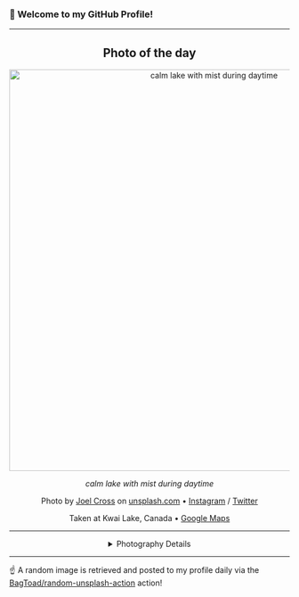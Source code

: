 ### 👋 Welcome to my GitHub Profile!

----
<div align="center">

## Photo of the day
  
  <a href="https://unsplash.com/photos/calm-lake-with-mist-during-daytime--zZ60jFNKWI"><img width="720" src="https://images.unsplash.com/photo-1506385131333-6cd291d2501a?crop=entropy&cs=tinysrgb&fit=max&fm=jpg&ixid=M3w1OTQ0OTd8MHwxfHJhbmRvbXx8fHx8fHx8fDE3MjIzMTk2OTd8&ixlib=rb-4.0.3&q=80&w=1080" alt="calm lake with mist during daytime"></a>
  
  <em>calm lake with mist during daytime</em>
  
  <em></em>

  Photo by [Joel Cross](null) on [unsplash.com](https://unsplash.com/) • [Instagram](https://instagram.com/joel.cross) / [Twitter](https://twitter.com/joeIcross)
  
  Taken at Kwai Lake, Canada • [Google Maps](https://www.google.com/maps/search/?api=1&query=49.6973489,-125.3374423)
  
  ---
  
<details>
<summary>Photography Details</summary>
  
| Parameter     | Value |
| ------------- | ----- |
| Camera Model  | NIKON D5200 |
| Exposure Time | 1/500 |
| Aperture      | 3.5 |
| Focal Length  | 18.0 |
| ISO           | 400 |
| Location      | Kwai Lake, Canada (Canada) |
| Coordinates   | Latitude 49.6973489, Longitude -125.3374423 |

</details>

</div>

----

☝️ A random image is retrieved and posted to my profile daily via the [BagToad/random-unsplash-action](https://github.com/BagToad/random-unsplash-action) action!
